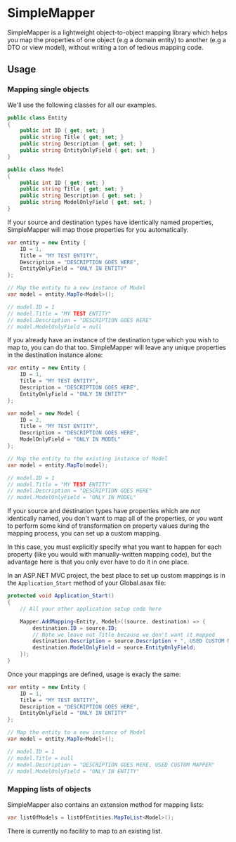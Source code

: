 # SimpleMapper

SimpleMapper is a lightweight object-to-object mapping library which helps you map the properties of one object (e.g a domain entity) to another (e.g a DTO or view model), without writing a ton of tedious mapping code.

## Usage

### Mapping single objects

We'll use the following classes for all our examples.
```csharp
public class Entity
{
    public int ID { get; set; }
    public string Title { get; set; }
    public string Description { get; set; }	
    public string EntityOnlyField { get; set; }
}

public class Model
{
    public int ID { get; set; }
    public string Title { get; set; }
    public string Description { get; set; }
    public string ModelOnlyField { get; set; }
}
```
If your source and destination types have identically named properties, SimpleMapper will map those properties for you automatically. 
```csharp
var entity = new Entity {
    ID = 1,
    Title = "MY TEST ENTITY",
    Description = "DESCRIPTION GOES HERE",
    EntityOnlyField = "ONLY IN ENTITY"
};

// Map the entity to a new instance of Model
var model = entity.MapTo<Model>();

// model.ID = 1
// model.Title = "MY TEST ENTITY"
// model.Description = "DESCRIPTION GOES HERE"
// model.ModelOnlyField = null
```
If you already have an instance of the destination type which you wish to map to, you can do that too. SimpleMapper will leave any unique properties in the destination instance alone:
```csharp
var entity = new Entity {
    ID = 1,
    Title = "MY TEST ENTITY",
    Description = "DESCRIPTION GOES HERE",
    EntityOnlyField = "ONLY IN ENTITY"
};

var model = new Model {
    ID = 2,
    Title = "MY TEST ENTITY",
    Description = "DESCRIPTION GOES HERE",
    ModelOnlyField = "ONLY IN MODEL"
};

// Map the entity to the existing instance of Model
var model = entity.MapTo(model);

// model.ID = 1
// model.Title = "MY TEST ENTITY"
// model.Description = "DESCRIPTION GOES HERE"
// model.ModelOnlyField = "ONLY IN MODEL"
```
If your source and destination types have properties which are _not_ identically named, you don't want to map all of the properties, or you want to perform some kind of transformation on property values during the mapping process, you can set up a custom mapping. 

In this case, you must explicitly specify what you want to happen for each property (like you would with manually-written mapping code), but the advantage here is that you only ever have to do it in one place.

In an ASP.NET MVC project, the best place to set up custom mappings is in the `Application_Start` method of your Global.asax file:
```csharp
protected void Application_Start()
{
    // All your other application setup code here

    Mapper.AddMapping<Entity, Model>((source, destination) => {
        destination.ID = source.ID;
        // Note we leave out Title because we don't want it mapped
        destination.Description = source.Description + ", USED CUSTOM MAPPER";
        destination.ModelOnlyField = source.EntityOnlyField;
    });
}
```
Once your mappings are defined, usage is exacly the same:
```csharp
var entity = new Entity {
    ID = 1,
    Title = "MY TEST ENTITY",
    Description = "DESCRIPTION GOES HERE",
    EntityOnlyField = "ONLY IN ENTITY"
};

// Map the entity to a new instance of Model
var model = entity.MapTo<Model>();

// model.ID = 1
// model.Title = null
// model.Description = "DESCRIPTION GOES HERE, USED CUSTOM MAPPER"
// model.ModelOnlyField = "ONLY IN ENTITY"
```
### Mapping lists of objects

SimpleMapper also contains an extension method for mapping lists:
```csharp
var listOfModels = listOfEntities.MapToList<Model>();
```
There is currently no facility to map to an existing list.
